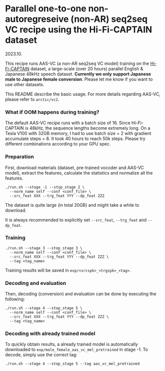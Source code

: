 # Parallel one-to-one non-autoregreseive (non-AR) seq2seq VC recipe using the Hi-Fi-CAPTAIN dataset

2023.10.

This recipe runs AAS-VC (a non-AR seq2seq VC model) training on the [Hi-Fi-CAPTAIN](https://ast-astrec.nict.go.jp/en/release/hi-fi-captain/) dataset, a large-scale (over 20 hours) parallel English & Japanese 48kHz speech dataset. **Currently we only support Japanese male to Japanese female conversion**. Please let me know if you want to use other datasets.

This README describe the basic usage. For more details regarding AAS-VC, please refer to `arctic/vc2`.

### What if OOM happens during training?

The default AAS-VC recipe runs with a batch size of 16. Since Hi-Fi-CAPTAIN is 48kHz, the sequence lengths become extremely long. On a Tesla V100 with 32GB memory, I had to use batch size = 2 with gradient accumulate steps = 8. It took 40 hours to reach 50k steps. Please try different combinations according to your GPU spec.

### Preparation

First, download materials (dataset, pre-trained vocoder and AAS-VC model), extract the features, calculate the statistics and normalize all the features.

```
./run.sh --stage -1 --stop_stage 2 \
  --norm_name self --conf <conf_file> \
  --src_feat XXX --trg_feat YYY --dp_feat ZZZ
```

The dataset is quite large (in total 20GB) and might take a while to download.

It is always recommended to explicitly set `--src_feat`, `--trg_feat` and `--dp_feat`.

### Training

```
./run.sh --stage 3 --stop_stage 3 \
  --norm_name self --conf <conf_file> \
  --src_feat XXX --trg_feat YYY --dp_feat ZZZ \
  --tag <tag_name>
```

Training results will be saved in `exp/<srcspk>_<trgspk>_<tag>`.

### Decoding and evaluation

Then, decoding (conversion) and evaluation can be done by executing the following:

```
./run.sh --stage 4 --stop_stage 5 \
  --norm_name self --conf <conf_file> \
  --src_feat XXX --trg_feat YYY --dp_feat ZZZ \
  --tag <tag_name>
```

### Decoding with already trained model

To quickly obtain results, a already trained model is automatically downloaded to `exp/male_female_aas_vc_mel_pretrained` in stage -1. To decode, simply use the correct tag:

```
./run.sh --stage 4 --stop_stage 5 --tag aas_vc_mel_pretrained
```